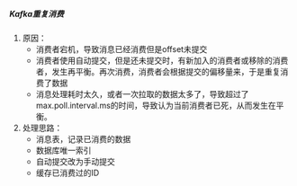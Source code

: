 ##### Kafka重复消费
1. 原因：
   - 消费者宕机，导致消息已经消费但是offset未提交
   - 消费者使用自动提交，但是还未提交时，有新加入的消费者或移除的消费者，发生再平衡。再次消费，消费者会根据提交的偏移量来，于是重复消费了数据
   - 消息处理耗时太久，或者一次拉取的数据太多了，导致超过了max.poll.interval.ms的时间，导致认为当前消费者已死，从而发生在平衡。
2. 处理思路：
   - 消息表，记录已消费的数据
   - 数据库唯一索引
   - 自动提交改为手动提交
   - 缓存已消费过的ID
